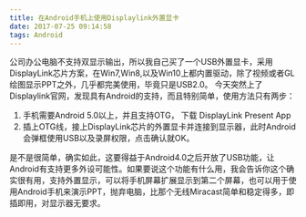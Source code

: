```yaml
---
title: 在Android手机上使用Displaylink外置显卡
date: 2017-07-25 09:14:58
tags: Android
---
```


公司办公电脑不支持双显示输出，所以我自己买了一个USB外置显卡，采用DisplayLink芯片方案，在Win7,Win8,以及Win10上都内置驱动，除了视频或者GL绘图显示PPT之外，几乎都完美使用，毕竟只是USB2.0。
今天突然上了Displaylink官网，发现具有Android的支持，而且特别简单，使用方法只有两步：
1. 手机需要Android 5.0以上，并且支持OTG， 下载 DisplayLink Present App
2. 插上OTG线，接上DisplayLink芯片的外置显卡并连接到显示器，此时Android会弹框使用USB以及录屏权限，点击确认就OK。

是不是很简单，确实如此，这要得益于Android4.0之后开放了USB功能，让Android有支持更多外设可能性。如果要说这个功能有什么用，我会告诉你这个确实很有用，支持外置显示，可以将手机屏幕扩展显示到第二个屏幕，也可以用于使用Android手机来演示PPT，抛弃电脑，比那个无线Miracast简单和稳定得多，即插即用，对显示器无要求。
